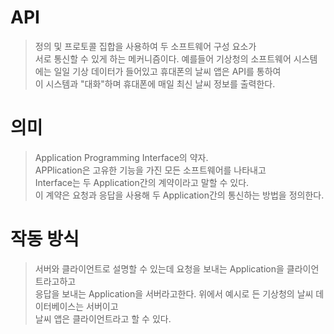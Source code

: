 # API
> 정의 및 프로토콜 집합을 사용하여 두 소프트웨어 구성 요소가  
> 서로 통신할 수 있게 하는 메커니즘이다.
> 예를들어 기상청의 소프트웨어 시스템에는 일일 기상 데이터가 들어있고 휴대폰의 날씨 앱은 API를 통하여  
> 이 시스템과 "대화"하며 휴대폰에 매일 최신 날씨 정보를 출력한다.

# 의미
> Application Programming Interface의 약자.  
> APPlication은 고유한 기능을 가진 모든 소프트웨어를 나타내고  
> Interface는 두 Application간의 계약이라고 말할 수 있다.  
> 이 계약은 요청과 응답을 사용해 두 Application간의 통신하는 방법을 정의한다.

# 작동 방식
> 서버와 클라이언트로 설명할 수 있는데 요청을 보내는 Application을 클라이언트라고하고  
> 응답을 보내는 Application을 서버라고한다. 위에서 예시로 든 기상청의 날씨 데이터베이스는 서버이고  
> 날씨 앱은 클라이언트라고 할 수 있다.
